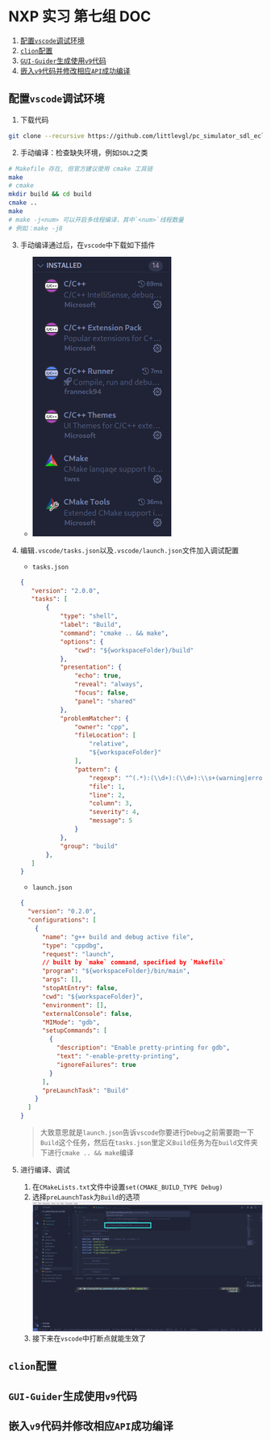 # NXP 实习 第七组 DOC

1. [配置`vscode`调试环境](#配置`vscode`调试环境)
2. [`clion`配置](#`clion`配置)
3. [`GUI-Guider`生成使用`v9`代码](`GUI-Guider`生成使用`v9`代码)
4. [嵌入`v9`代码并修改相应`API`成功编译](嵌入`v9`代码并修改相应`API`成功编译)

## 配置`vscode`调试环境
1. 下载代码
```bash
git clone --recursive https://github.com/littlevgl/pc_simulator_sdl_eclipse.git
```
2. 手动编译：检查缺失环境，例如`SDL2`之类
```bash
# Makefile 存在, 但官方建议使用 cmake 工具链
make
# cmake
mkdir build && cd build
cmake ..
make 
# make -j<num> 可以开启多线程编译，其中`<num>`线程数量
# 例如：make -j8
```

3. 手动编译通过后，在`vscode`中下载如下插件
    * ![img/image_2023-05-10-10-10-55.png](img/image_2023-05-10-10-10-55.png)
4. 编辑`.vscode/tasks.json`以及`.vscode/launch.json`文件加入调试配置
    * `tasks.json`
    ```json
   {
       "version": "2.0.0",
       "tasks": [
           {
               "type": "shell",
               "label": "Build",
               "command": "cmake .. && make",
               "options": {
                   "cwd": "${workspaceFolder}/build"
               },
               "presentation": {
                   "echo": true,
                   "reveal": "always",
                   "focus": false,
                   "panel": "shared"
               },
               "problemMatcher": {
                   "owner": "cpp",
                   "fileLocation": [
                       "relative",
                       "${workspaceFolder}"
                   ],
                   "pattern": {
                       "regexp": "^(.*):(\\d+):(\\d+):\\s+(warning|error):\\s+(.*)$",
                       "file": 1,
                       "line": 2,
                       "column": 3,
                       "severity": 4,
                       "message": 5
                   }
               },
               "group": "build"
           },
       ]
   }
    ```
    * `launch.json`
    ```json
    {
      "version": "0.2.0",
      "configurations": [
        {
          "name": "g++ build and debug active file",
          "type": "cppdbg",
          "request": "launch",
          // built by `make` command, specified by `Makefile`
          "program": "${workspaceFolder}/bin/main",
          "args": [],
          "stopAtEntry": false,
          "cwd": "${workspaceFolder}",
          "environment": [],
          "externalConsole": false,
          "MIMode": "gdb",
          "setupCommands": [
            {
              "description": "Enable pretty-printing for gdb",
              "text": "-enable-pretty-printing",
              "ignoreFailures": true
            }
          ],
          "preLaunchTask": "Build"
        }
      ]
    }
    ```
    > 大致意思就是`launch.json`告诉`vscode`你要进行`Debug`之前需要跑一下`Build`这个任务，然后在`tasks.json`里定义`Build`任务为在`build`文件夹下进行`cmake .. && make`编译

5. 进行编译、调试
    1. 在`CMakeLists.txt`文件中设置`set(CMAKE_BUILD_TYPE Debug)`
    2. 选择`preLaunchTask`为`Build`的选项
    ![img/image_2023-05-10-11-32-00.png](img/image_2023-05-10-11-32-00.png)
    3. 接下来在`vscode`中打断点就能生效了



## `clion`配置
## `GUI-Guider`生成使用`v9`代码
## 嵌入`v9`代码并修改相应`API`成功编译




